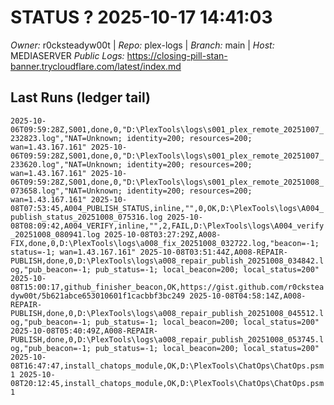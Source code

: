 # STATUS ? 2025-10-17 14:41:03

*Owner:* r0cksteadyw00t  |  *Repo:* plex-logs  |  *Branch:* main  |  *Host:* MEDIASERVER
*Public Logs:* https://closing-pill-stan-banner.trycloudflare.com/latest/index.md

## Last Runs (ledger tail)

``
2025-10-06T09:59:28Z,S001,done,0,"D:\PlexTools\logs\s001_plex_remote_20251007_232823.log","NAT=Unknown; identity=200; resources=200; wan=1.43.167.161"
2025-10-06T09:59:28Z,S001,done,0,"D:\PlexTools\logs\s001_plex_remote_20251007_233620.log","NAT=Unknown; identity=200; resources=200; wan=1.43.167.161"
2025-10-06T09:59:28Z,S001,done,0,"D:\PlexTools\logs\s001_plex_remote_20251008_073658.log","NAT=Unknown; identity=200; resources=200; wan=1.43.167.161"
2025-10-08T07:53:45,A004_PUBLISH_STATUS,inline,"",0,OK,D:\PlexTools\logs\A004_publish_status_20251008_075316.log
2025-10-08T08:09:42,A004_VERIFY,inline,"",2,FAIL,D:\PlexTools\logs\A004_verify_20251008_080941.log
2025-10-08T03:27:29Z,A008-FIX,done,0,D:\PlexTools\logs\a008_fix_20251008_032722.log,"beacon=-1; status=-1; wan=1.43.167.161"
2025-10-08T03:51:44Z,A008-REPAIR-PUBLISH,done,0,D:\PlexTools\logs\a008_repair_publish_20251008_034842.log,"pub_beacon=-1; pub_status=-1; local_beacon=200; local_status=200"
2025-10-08T15:00:17,github_finisher_beacon,OK,https://gist.github.com/r0cksteadyw00t/5b621abce653010601f1cacbbf3bc249
2025-10-08T04:58:14Z,A008-REPAIR-PUBLISH,done,0,D:\PlexTools\logs\a008_repair_publish_20251008_045512.log,"pub_beacon=-1; pub_status=-1; local_beacon=200; local_status=200"
2025-10-08T05:40:49Z,A008-REPAIR-PUBLISH,done,0,D:\PlexTools\logs\a008_repair_publish_20251008_053745.log,"pub_beacon=-1; pub_status=-1; local_beacon=200; local_status=200"
2025-10-08T16:47:47,install_chatops_module,OK,D:\PlexTools\ChatOps\ChatOps.psm1
2025-10-08T20:12:45,install_chatops_module,OK,D:\PlexTools\ChatOps\ChatOps.psm1
``